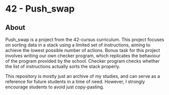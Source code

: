 # 42 - Push_swap

## About
Push_swap is a project from the 42-cursus curriculum. This project focuses on sorting data in a stack using a limited set of instructions, aiming to achieve the lowest possible number of actions.
Bonus task for this project involves writing our own checker program, which replicates the behaviour of the program provided by the school. Checker program checks whether the list of instructions actually sorts the stack properly.

This repository is mostly just an archive of my studies, and can serve as a reference for future students in a time of need. However, I strongly encourage students to avoid just copy-pasting.
